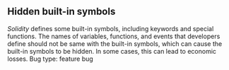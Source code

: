 ## Hidden built-in symbols
*Solidity* defines some built-in symbols, including keywords and special functions. The names of variables, functions, and events that developers define should not be same with the built-in symbols, which can cause the built-in symbols to be hidden. In some cases, this can lead to economic losses.
Bug type: feature bug
